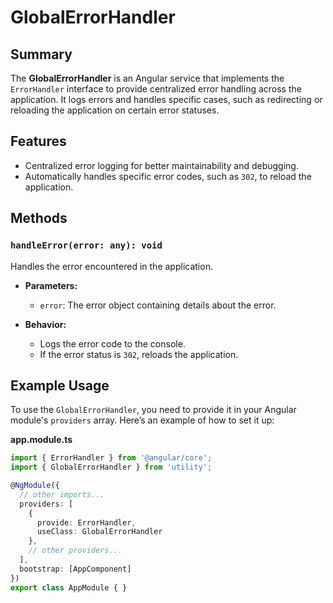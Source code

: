 # GlobalErrorHandler

## Summary

The **GlobalErrorHandler** is an Angular service that implements the `ErrorHandler` interface to provide centralized error handling across the application. It logs errors and handles specific cases, such as redirecting or reloading the application on certain error statuses.

## Features

- Centralized error logging for better maintainability and debugging.
- Automatically handles specific error codes, such as `302`, to reload the application.

## Methods

### `handleError(error: any): void`

Handles the error encountered in the application.

- **Parameters:**
  - `error`: The error object containing details about the error.

- **Behavior:**
  - Logs the error code to the console.
  - If the error status is `302`, reloads the application.

## Example Usage

To use the `GlobalErrorHandler`, you need to provide it in your Angular module's `providers` array. Here’s an example of how to set it up:

**app.module.ts**

```typescript
import { ErrorHandler } from '@angular/core';
import { GlobalErrorHandler } from 'utility';

@NgModule({
  // other imports...
  providers: [
    {
      provide: ErrorHandler,
      useClass: GlobalErrorHandler
    },
    // other providers...
  ],
  bootstrap: [AppComponent]
})
export class AppModule { }

